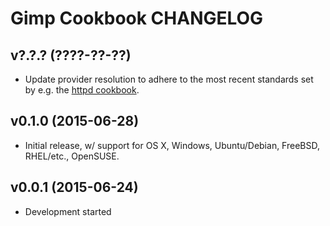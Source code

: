 Gimp Cookbook CHANGELOG
=======================

v?.?.? (????-??-??)
-------------------
- Update provider resolution to adhere to the most recent standards set by e.g.
  the [httpd cookbook](https://github.com/chef-cookbooks/httpd).

v0.1.0 (2015-06-28)
-------------------
- Initial release, w/ support for OS X, Windows, Ubuntu/Debian, FreeBSD,
  RHEL/etc., OpenSUSE.

v0.0.1 (2015-06-24)
-------------------
- Development started
